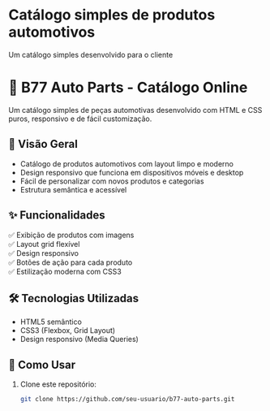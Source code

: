 # Catálogo simples de produtos automotivos
Um catálogo simples desenvolvido para o cliente

# 🚗 B77 Auto Parts - Catálogo Online

Um catálogo simples de peças automotivas desenvolvido com HTML e CSS puros, responsivo e de fácil customização.

## 📌 Visão Geral

- Catálogo de produtos automotivos com layout limpo e moderno
- Design responsivo que funciona em dispositivos móveis e desktop
- Fácil de personalizar com novos produtos e categorias
- Estrutura semântica e acessível

## ✨ Funcionalidades

✅ Exibição de produtos com imagens  
✅ Layout grid flexível  
✅ Design responsivo  
✅ Botões de ação para cada produto  
✅ Estilização moderna com CSS3  

## 🛠️ Tecnologias Utilizadas

- HTML5 semântico
- CSS3 (Flexbox, Grid Layout)
- Design responsivo (Media Queries)

## 🚀 Como Usar

1. Clone este repositório:
   ```bash
   git clone https://github.com/seu-usuario/b77-auto-parts.git
